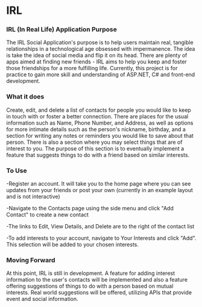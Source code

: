 # IRL

### IRL (In Real Life) Application Purpose

The IRL Social Application's purpose is to help users maintain real, tangible relationships in a technological age obsessed with impermanence. The idea is take the idea of social media and flip it on its head. There are plenty of apps aimed at finding new friends - IRL aims to help you keep and foster those friendships for a more fulfilling life. Currently, this project is for practice to gain more skill and understanding of ASP.NET, C# and front-end development.

### What it does
 
 Create, edit, and delete a list of contacts for people you would like to keep in touch with or foster a better connection. There are places for the usual information such as Name, Phone Number, and Address, as well as options for more intimate details such as the person's nickname, birthday, and a section for writing any notes or reminders you would like to save about that person. There is also a section where you may select things that are of interest to you. The purpose of this section is to eventually implement a feature that suggests things to do with a friend based on similar interests.

### To Use

 -Register an account. It will take you to the home page where you can see updates from your friends or post your own (currently in an example layout and is not interactive)

 -Navigate to the Contacts page using the side menu and click "Add Contact" to create a new contact 

 -The links to Edit, View Details, and Delete are to the right of the contact list

 -To add interests to your account, navigate to Your Interests and click "Add". This selection will be added to your chosen interests. 

### Moving Forward

At this point, IRL is still in development. A feature for adding interest information to the user's contacts will be implemented and also a feature offering suggestions of things to do with a person based on mutual interests. Real world suggestions will be offered, utilizing APIs that provide event and social information.
